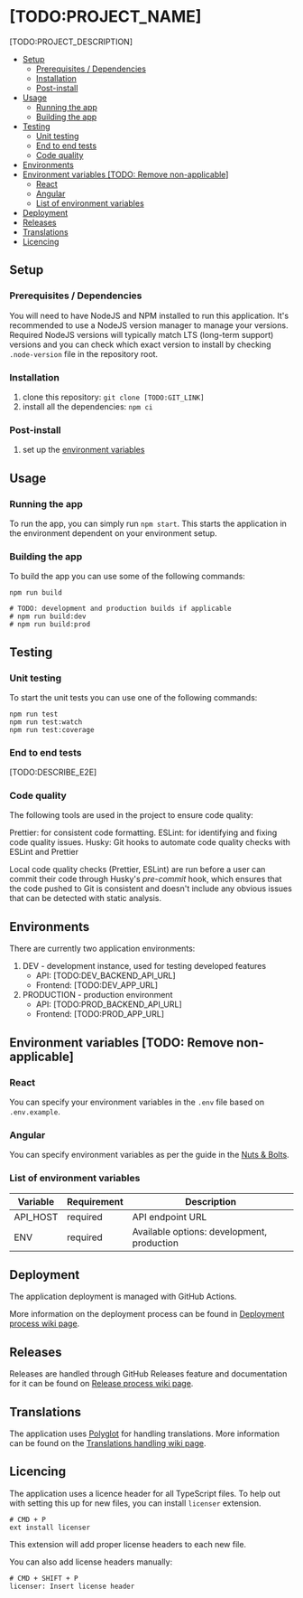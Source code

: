 # [TODO:PROJECT_NAME]

[TODO:PROJECT_DESCRIPTION]

- [Setup](#setup)
  - [Prerequisites / Dependencies](#prerequisites--dependencies)
  - [Installation](#installation)
  - [Post-install](#post-install)
- [Usage](#usage)
  - [Running the app](#running-the-app)
  - [Building the app](#building-the-app)
- [Testing](#testing)
  - [Unit testing](#unit-testing)
  - [End to end tests](#end-to-end-tests)
  - [Code quality](#code-quality)
- [Environments](#environments)
- [Environment variables \[TODO: Remove non-applicable\]](#environment-variables-todo-remove-non-applicable)
  - [React](#react)
  - [Angular](#angular)
  - [List of environment variables](#list-of-environment-variables)
- [Deployment](#deployment)
- [Releases](#releases)
- [Translations](#translations)
- [Licencing](#licencing)

## Setup

### Prerequisites / Dependencies

You will need to have NodeJS and NPM installed to run this application. It's recommended to use a NodeJS version manager to manage your versions. Required NodeJS versions will typically match LTS (long-term support) versions and you can check which exact version to install by checking `.node-version` file in the repository root.

### Installation

1. clone this repository: `git clone [TODO:GIT_LINK]`
2. install all the dependencies: `npm ci`

### Post-install

1. set up the [environment variables](#environment-variables)

## Usage

### Running the app

To run the app, you can simply run `npm start`. This starts the application in the environment dependent on your environment setup.

### Building the app

To build the app you can use some of the following commands:

```
npm run build

# TODO: development and production builds if applicable
# npm run build:dev
# npm run build:prod

```

## Testing

### Unit testing

To start the unit tests you can use one of the following commands:

```
npm run test
npm run test:watch
npm run test:coverage

```

### End to end tests

[TODO:DESCRIBE_E2E]

### Code quality

The following tools are used in the project to ensure code quality:

Prettier: for consistent code formatting.
ESLint: for identifying and fixing code quality issues.
Husky: Git hooks to automate code quality checks with ESLint and Prettier

Local code quality checks (Prettier, ESLint) are run before a user can commit their code through Husky's _pre-commit_ hook, which ensures that the code pushed to Git is consistent and doesn't include any obvious issues that can be detected with static analysis.

## Environments

There are currently two application environments:

1. DEV - development instance, used for testing developed features
   - API: [TODO:DEV_BACKEND_API_URL]
   - Frontend: [TODO:DEV_APP_URL]
2. PRODUCTION - production environment
   - API: [TODO:PROD_BACKEND_API_URL]
   - Frontend: [TODO:PROD_APP_URL]

## Environment variables [TODO: Remove non-applicable]

### React

You can specify your environment variables in the `.env` file based on `.env.example`.

### Angular

You can specify environment variables as per the guide in the [Nuts & Bolts](https://infinum.github.io/ngx-nuts-and-bolts/docs/environment-variables).

### List of environment variables

| Variable         | Requirement | Description                                                |
| ---------------- | ----------- | ---------------------------------------------------------- |
| API_HOST         | required    | API endpoint URL                                           |
| ENV              | required    | Available options: development, production                 |

## Deployment

The application deployment is managed with GitHub Actions.

More information on the deployment process can be found in [Deployment process wiki page](TODO:GITHUB_WIKI_PAGE).

## Releases

Releases are handled through GitHub Releases feature and documentation for it can be found on [Release process wiki page](TODO:GITHUB_WIKI_PAGE).

## Translations

The application uses [Polyglot](TODO:PROJECT_POLYGLOT_LINK) for handling translations. More information can be found on the [Translations handling wiki page](TODO:GITHUB_WIKI_PAGE).

## Licencing

The application uses a licence header for all TypeScript files. To help out with setting this up for new files, you can install `licenser` extension.

```
# CMD + P
ext install licenser

```

This extension will add proper license headers to each new file.

You can also add license headers manually:

```
# CMD + SHIFT + P
licenser: Insert license header

```

